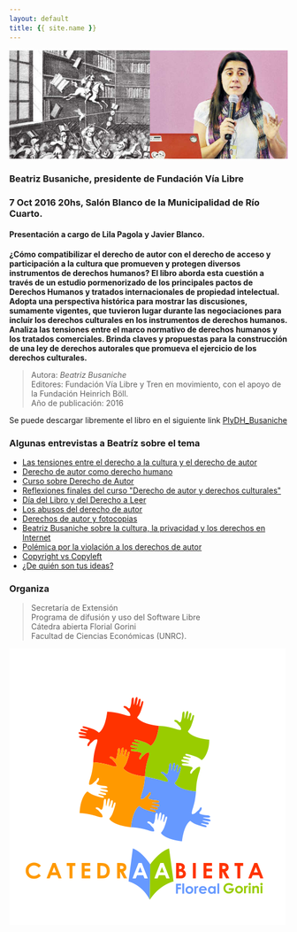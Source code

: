 ```yaml
---
layout: default
title: {{ site.name }}
---
```


![](./img/bea.jpg)

### **Beatriz Busaniche, presidente de Fundación Vía Libre**

### 7 Oct 2016 20hs, Salón Blanco de la Municipalidad de Río Cuarto.

#### Presentación a cargo de Lila Pagola y Javier Blanco.

**¿Cómo compatibilizar el derecho de autor con el derecho de acceso y participación a la cultura que promueven y protegen diversos instrumentos de derechos humanos? El libro aborda esta cuestión a través de un estudio pormenorizado de los principales pactos de Derechos Humanos y tratados internacionales de propiedad intelectual. Adopta una perspectiva histórica para mostrar las discusiones, sumamente vigentes, que tuvieron lugar durante las negociaciones para incluir los derechos culturales en los instrumentos de derechos humanos. Analiza las tensiones entre el marco normativo de derechos humanos y los tratados comerciales. Brinda claves y propuestas para la construcción de una ley de derechos autorales que promueva el ejercicio de los derechos culturales.**

> Autora: *Beatriz Busaniche*  
> Editores: Fundación Vía Libre y Tren en movimiento, con el apoyo de la Fundación Heinrich Böll.  
> Año de publicación: 2016

Se puede descargar libremente el libro en el siguiente link [PIyDH_Busaniche](
http://www.vialibre.org.ar/wp-content/uploads/2016/04/piydh_busaniche.pdf)

### Algunas entrevistas a Beatríz sobre el tema

- [Las tensiones entre el derecho a la cultura y el derecho de autor](https://www.youtube.com/watch?v=No5H0WWcO-8)
- [Derecho de autor como derecho humano](https://www.youtube.com/watch?v=rPvkHoaxeXo)
- [Curso sobre Derecho de Autor](https://www.youtube.com/watch?v=u1NMZlh3UMQ)
- [Reflexiones finales del curso "Derecho de autor y derechos culturales"](https://www.youtube.com/watch?v=Fy1YHJ5OdRk)
- [Día del Libro y del Derecho a Leer](https://www.youtube.com/watch?v=rxGqkkaBLnc)
- [Los abusos del derecho de autor](https://www.youtube.com/watch?v=olM2HE7iUgY)
- [Derechos de autor y fotocopias](https://www.youtube.com/watch?v=gAF6_vjxl68)
- [Beatriz Busaniche sobre la cultura, la privacidad y los derechos en Internet](https://www.youtube.com/watch?v=lCQ_GA1nmtk)
- [Polémica por la violación a los derechos de autor](https://www.youtube.com/watch?v=b-CbrmCW1vY)
- [Copyright vs Copyleft](https://www.youtube.com/watch?v=smBuZdpCL1o)
- [¿De quién son tus ideas?](https://www.youtube.com/watch?v=c-0tEvw1i4s)

### Organiza

> Secretaría de Extensión  
> Programa de difusión y uso del Software Libre  
> Cátedra abierta Florial Gorini  
> Facultad de Ciencias Económicas (UNRC).

![](./img/FlorealGorini.png)
